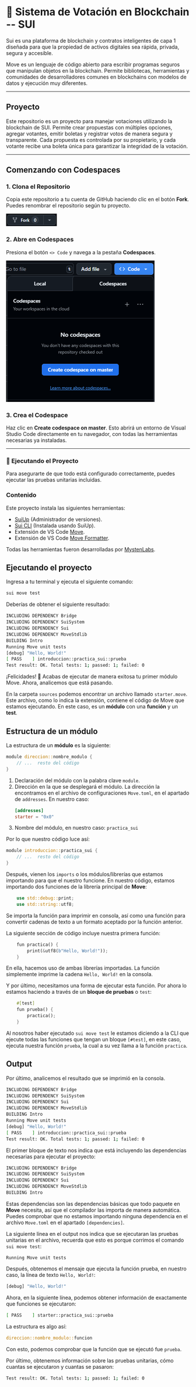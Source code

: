 # 🚀 Sistema de Votación en Blockchain -- SUI

Sui es una plataforma de blockchain y contratos inteligentes de capa 1 diseñada para que la propiedad de activos digitales sea rápida, privada, segura y accesible.

Move es un lenguaje de código abierto para escribir programas seguros que manipulan objetos en la blockchain. Permite bibliotecas, herramientas y comunidades de desarrolladores comunes en blockchains con modelos de datos y ejecución muy diferentes.

---

## Proyecto

Este repositorio es un proyecto para manejar votaciones utilizando la blockchain de SUI. Permite crear propuestas con múltiples opciones, agregar votantes, emitir boletas y registrar votos de manera segura y transparente. Cada propuesta es controlada por su propietario, y cada votante recibe una boleta única para garantizar la integridad de la votación.

---

## Comenzando con Codespaces

### 1. Clona el Repositorio  
Copia este repositorio a tu cuenta de GitHub haciendo clic en el botón **Fork**. Puedes renombrar el repositorio según tu proyecto.

![Fork](./imagenes/fork.png)

### 2. Abre en Codespaces  
Presiona el botón `<> Code` y navega a la pestaña **Codespaces**.

![Codespaces](./imagenes/codespaces.png)

### 3. Crea el Codespace  
Haz clic en **Create codespace on master**. Esto abrirá un entorno de Visual Studio Code directamente en tu navegador, con todas las herramientas necesarias ya instaladas.

---

### 🧪 Ejecutando el Proyecto

Para asegurarte de que todo está configurado correctamente, puedes ejecutar las pruebas unitarias incluidas.


### Contenido

Este proyecto instala las siguientes herramientas:
* [SuiUp](https://github.com/Mystenlabs/suiup/) (Administrador de versiones).
* [Sui CLI](https://docs.sui.io/references/cli/client) (Instalada usando SuiUp).
* Extensión de VS Code [Move](https://marketplace.visualstudio.com/items?itemName=mysten.move).
* Extensión de VS Code [Move Formatter](https://marketplace.visualstudio.com/items?itemName=mysten.prettier-move).

Todas las herramientas fueron desarrolladas por [MystenLabs](https://www.mystenlabs.com/).

## Ejecutando el proyecto

Ingresa a tu terminal y ejecuta el siguiente comando:

```sh
sui move test
```

Deberías de obtener el siguiente resultado:
```sh
INCLUDING DEPENDENCY Bridge
INCLUDING DEPENDENCY SuiSystem
INCLUDING DEPENDENCY Sui
INCLUDING DEPENDENCY MoveStdlib
BUILDING Intro
Running Move unit tests
[debug] "Hello, World!"
[ PASS    ] introduccion::practica_sui::prueba
Test result: OK. Total tests: 1; passed: 1; failed: 0
```

¡Felicidades! :partying_face: Acabas de ejecutar de manera exitosa tu primer módulo Move. Ahora, analicemos que está pasando.

En la carpeta `sources` podemos encontrar un archivo llamado `starter.move`. Este archivo, como lo indica la extensión, contiene el código de Move que estamos ejecutando. En este caso, es un **módulo** con una **función** y un **test**.

## Estructura de un módulo

La estructura de un **módulo** es la siguiente:

```rust
module direccion::nombre_modulo {
    // ...  resto del código
}
```

1. Declaración del módulo con la palabra clave `module`.
2. Dirección en la que se desplegará el módulo.
    La dirección la encontramos en el archivo de configuraciones `Move.toml`, en el apartado de `addresses`. En nuestro caso:
    ```toml
    [addresses]
    starter = "0x0"
    ```
3. Nombre del módulo, en nuestro caso: `practica_sui`

Por lo que nuestro código luce así:
```rust
module introduccion::practica_sui {
    // ...  resto del código
}
```

Después, vienen los `imports` o los módulos/librerías que estamos importando para que el nuestro funcione. En nuestro código, estamos importando dos funciones de la librería principal de **Move**:

```rust
    use std::debug::print;
    use std::string::utf8;
```

Se importa la función para imprimir en consola, así como una función para convertir cadenas de texto a un formato aceptado por la función anterior.

La siguiente sección de código incluye nuestra primera función:

```rust
    fun practica() {
        print(&utf8(b"Hello, World!"));
    }
```

En ella, hacemos uso de ambas librerías importadas. La función simplemente imprime la cadena `Hello, World!` en la consola.

Y por último, necesitamos una forma de ejecutar esta función. Por ahora lo estamos haciendo a través de un **bloque de pruebas** o `test`:

```rust
    #[test]
    fun prueba() {
        practica();
    }
```

Al nosotros haber ejecutado `sui move test` le estamos diciendo a la CLI que ejecute todas las funciones que tengan un bloque `[#test]`, en este caso, ejecuta nuestra función `prueba`, la cual a su vez llama a la función `practica`.

## Output

Por último, analicemos el resultado que se imprimió en la consola.

```sh
INCLUDING DEPENDENCY Bridge
INCLUDING DEPENDENCY SuiSystem
INCLUDING DEPENDENCY Sui
INCLUDING DEPENDENCY MoveStdlib
BUILDING Intro
Running Move unit tests
[debug] "Hello, World!"
[ PASS    ] introduccion::practica_sui::prueba
Test result: OK. Total tests: 1; passed: 1; failed: 0
```

El primer bloque de texto nos indica que está incluyendo las dependencias necesarias para ejecutar el proyecto:

```sh
INCLUDING DEPENDENCY Bridge
INCLUDING DEPENDENCY SuiSystem
INCLUDING DEPENDENCY Sui
INCLUDING DEPENDENCY MoveStdlib
BUILDING Intro
```

Estas dependencias son las dependencias básicas que todo paquete en **Move** necesita, así que el compilador las importa de manera automática.
Puedes comprobar que no estamos importando ninguna dependencia en el archivo `Move.toml` en el apartado `[dependencies]`.

La siguiente línea en el output nos indica que se ejecutaran las pruebas unitarias en el archivo, recuerda que esto es porque corrimos el comando `sui move test`:
```
Running Move unit tests
```

Después, obtenemos el mensaje que ejecuta la función prueba, en nuestro caso, la línea de texto `Hello, World!`:
```sh
[debug] "Hello, World!"
```

Ahora, en la siguiente línea, podemos obtener información de exactamente que funciones se ejecutaron:
```sh
[ PASS    ] starter::practica_sui::prueba
```
La estructura es algo así:
```rust
direccion::nombre_modulo::funcion
```
Con esto, podemos comprobar que la función que se ejecutó fue `prueba`.

Por último, obtenemos información sobre las pruebas unitarias, cómo cuantas se ejecutaron y cuantas se pasaron:

```sh
Test result: OK. Total tests: 1; passed: 1; failed: 0
```
